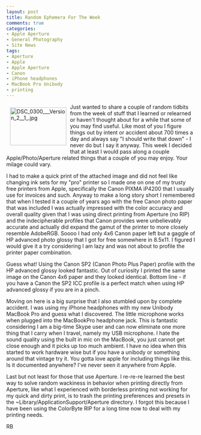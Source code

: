 ```yaml
---
layout: post
title: Random Ephemera For The Week
comments: true
categories:
- Apple Aperture
- General Photography
- Site News
tags:
- Aperture
- Apple
- Apple Aperture
- Canon
- iPhone headphones
- MacBook Pro Unibody
- printing
---
```

<a rel="lightbox" href="/wp-content/uploads/2009/07/DSC_0300___Version_2__1_.jpg"><img title="DSC_0300___Version_2__1_.jpg" src="/wp-content/uploads/2009/07/.thumbs/.DSC_0300___Version_2__1_.jpg" border="0" alt="DSC_0300___Version_2__1_.jpg" hspace="10" vspace="10" width="150" height="101" align="left" /></a>Just wanted to share a couple of random tidbits from the week of stuff that I learned or relearned or haven't thought about for a while that some of you may find useful. Like most of you I figure things out by intent or accident about 700 times a day and always say "I should write that down" - I never do but I say it anyway. This week I decided that at least I would pass along a couple Apple/Photo/Aperture related things that a couple of you may enjoy. Your milage could vary.

I had to make a quick print of the attached image and did not feel like changing ink sets for my "pro" printer so I made one on one of my trusty free printers from Apple, specifically the Canon PIXMA iP4200 that I usually use for invoices and such. Anyway to make a long story short I remembered that when I tested it a couple of years ago with the free Canon photo paper that was included I was actually impressed with the color accuracy and overall quality given that I was using direct printing from Aperture (no RIP) and the indecipherable profiles that Canon provides were unbelievably accurate and actually did expand the gamut of the printer to more closely resemble AdobeRGB. Soooo I had only 4x6 Canon paper left but a gaggle of HP advanced photo glossy that I got for free somewhere in 8.5x11. I figured I would give it a try considering I am lazy and was not about to profile the printer paper combination.

Guess what! Using the Canon SP2 (Canon Photo Plus Paper) profile with the HP advanced glossy looked fantastic. Out of curiosity I printed the same image on the Canon 4x6 paper and they looked identical. Bottom line - if you have a Canon the SP2 ICC profile is a perfect match when using HP advanced glossy if you are in a pinch.

Moving on here is a big surprise that I also stumbled upon by complete accident. I was using my iPhone headphones with my new Unibody MacBook Pro and guess what I discovered. The little microphone works when plugged into the MacBookPro headphone jack. This is fantastic considering I am a big-time Skype user and can now eliminate one more thing that I carry when I travel, namely my USB microphone. I hate the sound quality using the built in mic on the MacBook, you just cannot get close enough and it picks up too much ambient. I have no idea when this started to work hardware wise but if you have a unibody or something around that vintage try it. You gotta love apple for including things like this. Is it documented anywhere? I've never seen it anywhere from Apple.

Last but not least for those that use Aperture. I re-re-re learned the best way to solve random wackiness in behavior when printing directly from Aperture, like what I experienced with borderless printing not working for my quick and dirty print, is to trash the printing preferences and presets in the ~Library/ApplicationSupport/Aperture directory. I forgot this because I have been using the ColorByte RIP for a long time now to deal with my printing needs.

RB